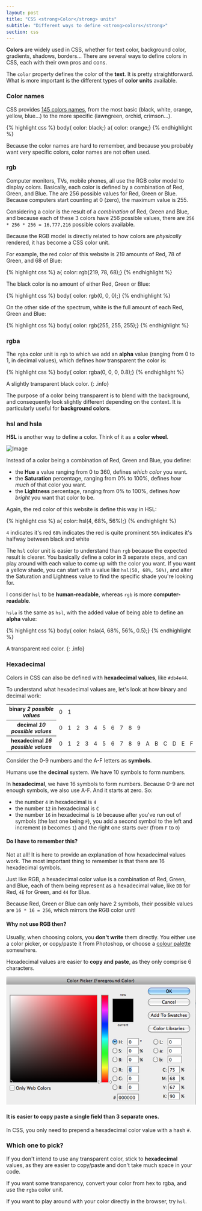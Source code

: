 ```yaml
---
layout: post
title: "CSS <strong>Color</strong> units"
subtitle: "Different ways to define <strong>colors</strong>"
section: css
---
```


**Colors** are widely used in CSS, whether for text color, background color, gradients, shadows, borders... There are several ways to define colors in CSS, each with their own pros and cons.

The `color` property defines the color of the **text**. It is pretty straightforward. What is more important is the different types of **color units** available.

### Color names

CSS provides [145 colors names](https://developer.mozilla.org/en-US/docs/Web/CSS/color_value), from the most basic (black, white, orange, yellow, blue...) to the more specific (lawngreen, orchid, crimson...).

{% highlight css %}
body{ color: black;}
a{ color: orange;}
{% endhighlight %}

Because the color names are hard to remember, and because you probably want very specific colors, color names are not often used.

### rgb

Computer monitors, TVs, mobile phones, all use the RGB color model to display colors. Basically, each color is defined by a combination of Red, Green, and Blue. The are 256 possible values for Red, Green or Blue. Because computers start counting at 0 (zero), the maximum value is 255.

Considering a color is the result of a _combination_ of Red, Green and Blue, and because each of these 3 colors have 256 possible values, there are `256 * 256 * 256 = 16,777,216` possible colors available.

Because the RGB model is directly related to how colors are _physically_ rendered, it has become a CSS color unit.

For example, the red color of this website is 219 amounts of Red, 78 of Green, and 68 of Blue:

{% highlight css %}
a{ color: rgb(219, 78, 68);}
{% endhighlight %}

The black color is no amount of either Red, Green or Blue:

{% highlight css %}
body{ color: rgb(0, 0, 0);}
{% endhighlight %}

On the other side of the spectrum, white is the full amount of each Red, Green and Blue:

{% highlight css %}
body{ color: rgb(255, 255, 255);}
{% endhighlight %}

### rgba

The `rgba` color unit is `rgb` to which we add an **alpha** value (ranging from 0 to 1, in decimal values), which defines how transparent the color is:

{% highlight css %}
body{ color: rgba(0, 0, 0, 0.8);}
{% endhighlight %}

A slightly transparent black color.
{: .info}

The purpose of a color being transparent is to blend with the background, and consequently look slightly different depending on the context. It is particularly useful for **background colors**.

### hsl and hsla

**HSL** is another way to define a color. Think of it as a **color wheel**.

![Image](#)

Instead of a color being a combination of Red, Green and Blue, you define:

* the **Hue** a value ranging from 0 to 360, defines _which color_ you want.
* the **Saturation** percentage, ranging from 0% to 100%, defines _how much_ of that color you want.
* the **Lightness** percentage, ranging from 0% to 100%, defines _how bright_ you want that color to be.

Again, the red color of this website is define this way in HSL:

{% highlight css %}
a{ color: hsl(4, 68%, 56%);}
{% endhighlight %}

`4` indicates it's red
`68%` indicates the red is quite prominent
`56%` indicates it's halfway between black and white

The `hsl` color unit is easier to understand than `rgb` because the expected result is clearer. You basically define a color in 3 separate steps, and can play around with each value to come up with the color you want. If you want a yellow shade, you can start with a value like `hsl(50, 68%, 56%)`, and alter the Saturation and Lightness value to find the specific shade you're looking for.

I consider `hsl` to be **human-readable**, whereas `rgb` is more **computer-readable**.

`hsla` is the same as `hsl`, with the added value of being able to define an **alpha** value:

{% highlight css %}
body{ color: hsla(4, 68%, 56%, 0.5);}
{% endhighlight %}

A transparent red color.
{: .info}

### Hexadecimal

Colors in CSS can also be defined with **hexadecimal values**, like `#db4e44`.

To understand what hexadecimal values are, let's look at how binary and decimal work:

<div class="table">
  <table>
    <tr>
      <th>
        binary
        <em>2 possible values</em>
      </th>
      <td>0</td>
      <td>1</td>
      <td></td>
      <td></td>
      <td></td>
      <td></td>
      <td></td>
      <td></td>
      <td></td>
      <td></td>
      <td></td>
      <td></td>
      <td></td>
      <td></td>
      <td></td>
      <td></td>
    </tr>
    <tr>
      <th>
        decimal
        <em>10 possible values</em>
      </th>
      <td>0</td>
      <td>1</td>
      <td>2</td>
      <td>3</td>
      <td>4</td>
      <td>5</td>
      <td>6</td>
      <td>7</td>
      <td>8</td>
      <td>9</td>
      <td></td>
      <td></td>
      <td></td>
      <td></td>
      <td></td>
      <td></td>
    </tr>
    <tr>
      <th>
        hexadecimal
        <em>16 possible values</em>
      </th>
      <td>0</td>
      <td>1</td>
      <td>2</td>
      <td>3</td>
      <td>4</td>
      <td>5</td>
      <td>6</td>
      <td>7</td>
      <td>8</td>
      <td>9</td>
      <td>A</td>
      <td>B</td>
      <td>C</td>
      <td>D</td>
      <td>E</td>
      <td>F</td>
    </tr>
    </tr>
  </table>
</div>

Consider the 0-9 numbers and the A-F letters as **symbols**.

Humans use the **decimal** system. We have 10 symbols to form numbers.

In **hexadecimal**, we have 16 symbols to form numbers. Because 0-9 are not enough symbols, we also use A-F. And it starts at zero. So:

* the number `4` in hexadecimal is `4`
* the number `12` in hexadecimal is `C`
* the number `16` in hexadecimal is `10` because after you've run out of symbols (the last one being `F`), you add a second symbol to the left and increment (`0` becomes `1`) and the right one starts over (from `F` to `0`)

#### Do I have to remember this?

Not at all! It is here to provide an explanation of how hexadecimal values work. The most important thing to remember is that there are 16 hexadecimal symbols.

Just like RGB, a hexadecimal color value is a combination of Red, Green, and Blue, each of them being represent as a hexadecimal value, like `DB` for Red, `4E` for Green, and `44` for Blue.

Because Red, Green or Blue can only have 2 symbols, their possible values are `16 * 16 = 256`, which mirrors the RGB color unit!

#### Why not use RGB then?

Usually, when choosing colors, you **don't write** them directly. You either use a color picker, or copy/paste it from Photoshop, or choose a [colour palette](http://www.colourlovers.com/palettes) somewhere.

Hexadecimal values are easier to **copy and paste**, as they only comprise 6 characters.

![Photoshop one field for hex](/images/photoshop-color-picker.png)

#### It is easier to copy paste a single field than 3 separate ones.

In CSS, you only need to prepend a hexadecimal color value with a hash `#`.

### Which one to pick?

If you don't intend to use any transparent color, stick to **hexadecimal** values, as they are easier to copy/paste and don't take much space in your code.

If you want some transparency, convert your color from hex to rgba, and use the `rgba` color unit.

If you want to play around with your color directly in the browser, try `hsl`.
